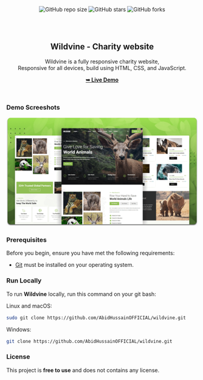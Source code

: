 <div align="center">
  
  ![GitHub repo size](https://img.shields.io/github/repo-size/AbidHussainOFFICIAL/wildvine)
  ![GitHub stars](https://img.shields.io/github/stars/AbidHussainOFFICIAL/wildvine?style=social)
  ![GitHub forks](https://img.shields.io/github/forks/AbidHussainOFFICIAL/wildvine?style=social)

  <br />
  <br />

  <h2 align="center">Wildvine - Charity website</h2>

  Wildvine is a fully responsive charity website, <br />Responsive for all devices, build using HTML, CSS, and JavaScript.

  <a href="https://AbidHussainOFFICIAL.github.io/wildvine/"><strong>➥ Live Demo</strong></a>

</div>

<br />

### Demo Screeshots

![Wildvine Desktop Demo](./readme-images/desktop.png "Desktop Demo")

### Prerequisites

Before you begin, ensure you have met the following requirements:

* [Git](https://git-scm.com/downloads "Download Git") must be installed on your operating system.

### Run Locally

To run **Wildvine** locally, run this command on your git bash:

Linux and macOS:

```bash
sudo git clone https://github.com/AbidHussainOFFICIAL/wildvine.git
```

Windows:

```bash
git clone https://github.com/AbidHussainOFFICIAL/wildvine.git
```

### License

This project is **free to use** and does not contains any license.
